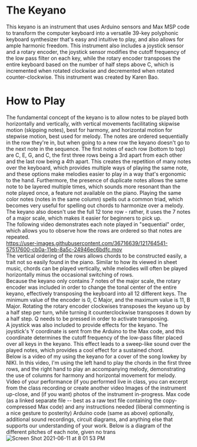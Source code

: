 # The Keyano
This keyano is an instrument that uses Arduino sensors and Max MSP code to transform the computer keyboard into a versatile 39-key polyphonic keyboard synthesizer that's easy and intuitive to play, and also allows for ample harmonic freedom. This instrument also includes a joystick sensor and a rotary encoder, the joystick sensor modifies the cutoff frequency of the low pass filter on each key, while the rotary encoder transposes the entire keyboard based on the number of half steps above C, which is incremented when rotated clockwise and decremented when rotated counter-clockwise. This instrument was created by Karen Bao.

# How to Play 
The fundamental concept of the keyano is to allow notes to be played both horizontally and vertically, with vertical movements facilitating skipwise motion (skipping notes), best for harmony, and horizontal motion for stepwise motion, best used for melody. The notes are ordered sequentially in the row they're in, but when going to a new row the keyano doesn't go to the next note in the sequence. The first notes of each row (bottom to top) are C, E, G, and C, the first three rows being a 3rd apart from each other and the last row being a 4th apart. This creates the repetition of many notes over the keyboard, which provides multiple ways of playing the same note, and these options make melodies easier to play in a way that's ergonomic to the hand. Furthermore, the presence of duplicate notes allows the same note to be layered multiple times, which sounds more resonant than the note played once, a feature not available on the piano. Playing the same color notes (notes in the same column) spells out a common triad, which becomes very useful for spelling out chords to harmonize over a melody. The keyano also doesn't use the full 12 tone row - rather, it uses the 7 notes of a major scale, which makes it easier for beginners to pick up.
<br />
The following video demonstrates each note played in "sequential" order, which allows you to observe how the rows are ordered so that notes are repeated.
<br />
https://user-images.githubusercontent.com/36716639/121764541-57517600-cb0a-11eb-8a5c-24946ec6bdfc.mov
<br />
The vertical ordering of the rows allows chords to be constructed easily, a trait not so easily found in the piano. Similar to how its viewed in sheet music, chords can be played vertically, while melodies will often be played horizontally minus the occasional switching of rows.
<br />
Because the keyano only contains 7 notes of the major scale, the rotary encoder was included in order to change the tonal center of the entire keyano, effectively transposing the keyboard into all 12 different keys. The minimum value of the encoder is 0, C Major, and the maximum value is 11, B Major. Rotating the rotary encoder clockwises transposes the keyano up by a half step per turn, while turning it counterclockwise transposes it down by a half step. Q needs to be pressed in order to activate transposing.
<br />
A joystick was also included to provide effects for the keyano. The joystick's Y coordinate is sent from the Arduino to the Max code, and this coordinate determines the cutoff frequency of the low-pass filter placed over all keys in the keyano. This effect leads to a sweep-like sound over the played notes, which provides a cool effect for a sustained chord.
<br />
Below is a video of my using the keyano for a cover of the song lowkey by NIKI. In this video, I'm using the left hand to play the chords in the first three rows, and the right hand to play an accompanying melody, demonstrating the use of columns for harmony and horizontal movement for melody.
<br />
Video of your performance (if you performed live in class, you can excerpt from the class recording or create another video
Images of the instrument up-close, and (if you want) photos of the instrument in-progress.
Max code (as a linked separate file -- best as a raw text file containing the copy-compressed Max code) and any instructions needed (liberal commenting is a nice gesture to posterity)
Arduino code (same as above)
optionally, additional sound recordings, circuit diagrams, and anything else that supports our understanding of your work.
Below is a diagram of the different pitches of each note, given no trans
![Screen Shot 2021-06-11 at 8 01 53 PM](https://user-images.githubusercontent.com/36716639/121760353-f321b880-caef-11eb-800f-7ff0a094418e.png)
